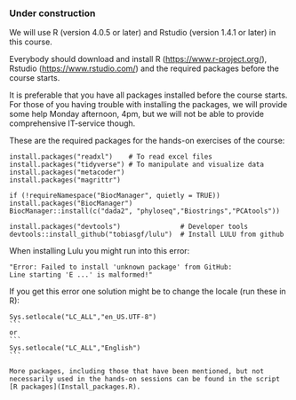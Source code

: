 ### Under construction

We will use R (version 4.0.5 or later) and Rstudio (version 1.4.1 or later) in this course. 

Everybody should download and install R (https://www.r-project.org/), Rstudio (https://www.rstudio.com/) and the required packages before the course starts.

It is preferable that you have all packages installed before the course starts. For those of you having trouble with installing the packages, we will provide some help Monday afternoon, 4pm, but we will not be able to provide comprehensive IT-service though.

These are the required packages for the hands-on exercises of the course: 
```
install.packages("readxl")    # To read excel files
install.packages("tidyverse") # To manipulate and visualize data
install.packages("metacoder")
install.packages("magrittr") 

if (!requireNamespace("BiocManager", quietly = TRUE))  install.packages("BiocManager")
BiocManager::install(c("dada2", "phyloseq","Biostrings","PCAtools"))

install.packages("devtools")               # Developer tools
devtools::install_github("tobiasgf/lulu")  # Install LULU from github
```
When installing Lulu you might run into this error: 

```
"Error: Failed to install 'unknown package' from GitHub:
Line starting 'E ...' is malformed!"
```

If you get this error one solution might be to change the locale (run these in R):
````
Sys.setlocale("LC_ALL","en_US.UTF-8")
```
or
```
Sys.setlocale("LC_ALL","English")
```

More packages, including those that have been mentioned, but not necessarily used in the hands-on sessions can be found in the script [R packages](Install_packages.R).